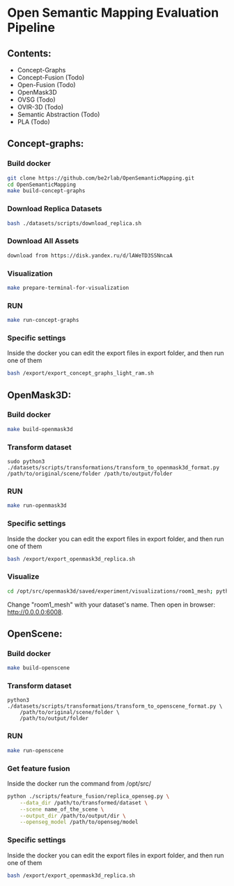 # Open Semantic Mapping Evaluation Pipeline
## Contents:
- Concept-Graphs 
- Concept-Fusion (Todo)
- Open-Fusion (Todo)
- OpenMask3D
- OVSG (Todo)
- OVIR-3D (Todo)
- Semantic Abstraction (Todo)
- PLA (Todo)

## Concept-graphs:

### Build docker
```bash
git clone https://github.com/be2rlab/OpenSemanticMapping.git
cd OpenSemanticMapping
make build-concept-graphs
```

### Download Replica Datasets
```bash
bash ./datasets/scripts/download_replica.sh
```

### Download All Assets
```bash 
download from https://disk.yandex.ru/d/lAWeTD3SSNncaA
```

### Visualization
```bash
make prepare-terminal-for-visualization
```

### RUN
```bash
make run-concept-graphs
```

### Specific settings 
Inside the docker you can edit the export files in export folder, and then run one of them
```bash
bash /export/export_concept_graphs_light_ram.sh
```

## OpenMask3D:

### Build docker
```bash
make build-openmask3d
```

### Transform dataset
```
sudo python3 ./datasets/scripts/transformations/transform_to_openmask3d_format.py /path/to/original/scene/folder /path/to/output/folder
```

### RUN
```bash
make run-openmask3d
```

### Specific settings 
Inside the docker you can edit the export files in export folder, and then run one of them
```bash
bash /export/export_openmask3d_replica.sh
```

### Visualize
```bash
cd /opt/src/openmask3d/saved/experiment/visualizations/room1_mesh; python -m http.server 6008
```
Change "room1_mesh" with your dataset's name. Then open in browser: http://0.0.0.0:6008.

## OpenScene:

### Build docker
```bash
make build-openscene
```

### Transform dataset
```
python3 ./datasets/scripts/transformations/transform_to_openscene_format.py \
    /path/to/original/scene/folder \
    /path/to/output/folder
```

### RUN
```bash
make run-openscene
```

### Get feature fusion
Inside the docker run the command from /opt/src/
```bash
python ./scripts/feature_fusion/replica_openseg.py \
    --data_dir /path/to/transformed/dataset \
    --scene name_of_the_scene \
    --output_dir /path/to/output/dir \
    --openseg_model /path/to/openseg/model
```

### Specific settings 
Inside the docker you can edit the export files in export folder, and then run one of them
```bash
bash /export/export_openmask3d_replica.sh
```
